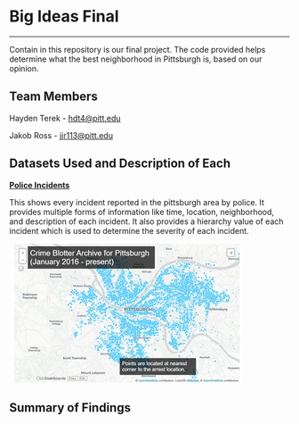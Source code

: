 # Big Ideas Final
---
Contain in this repository is our final project. The code provided helps determine what the best neighborhood in Pittsburgh is, based on our opinion.

## Team Members
Hayden Terek - hdt4@pitt.edu

Jakob Ross - jjr113@pitt.edu

## Datasets Used and Description of Each
**[Police Incidents](https://data.wprdc.org/dataset/uniform-crime-reporting-data/resource/044f2016-1dfd-4ab0-bc1e-065da05fca2e)**

  This shows every incident reported in the pittsburgh area by police. It provides multiple forms of information like time, location, neighborhood, and description of each incident. It also provides a hierarchy value of each incident which is used to determine the severity of each incident.
  
![alt text](images/Picture1.jpg)
## Summary of Findings
